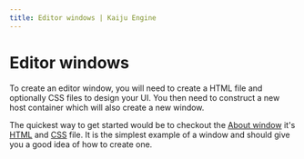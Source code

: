 ```yaml
---
title: Editor windows | Kaiju Engine
---
```


# Editor windows
To create an editor window, you will need to create a HTML file and optionally CSS files to design your UI. You then need to construct a new host container which will also create a new window.

The quickest way to get started would be to checkout the [About window](https://github.com/KaijuEngine/kaiju/blob/master/src/editor/ui/about_window/about_window.go#L58) it's [HTML](https://github.com/KaijuEngine/kaiju/blob/master/content/editor/ui/about_window.html) and [CSS](https://github.com/KaijuEngine/kaiju/blob/master/content/editor/ui/about_window.css) file. It is the simplest example of a window and should give you a good idea of how to create one.
